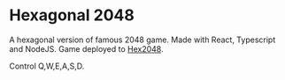 # Hexagonal 2048

A hexagonal version of famous 2048 game. Made with React, Typescript and NodeJS. Game deployed to [Hex2048](https://hex-2048.netlify.app/).

Control Q,W,E,A,S,D.
